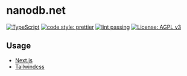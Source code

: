# nanodb.net

[![TypeScript](https://img.shields.io/badge/%3C%2F%3E-TypeScript-%230074c1.svg?style=flat-square)](https://www.typescriptlang.org/)
[![code style: prettier](https://img.shields.io/badge/code_style-prettier-ff69b4.svg?style=flat-square)](https://github.com/prettier/prettier)
[![lint passing](https://img.shields.io/github/workflow/status/prettier/prettier/Lint?label=Lint&style=flat-square)]()
[![License: AGPL v3](https://img.shields.io/badge/License-AGPL_v3-blue.svg?style=flat-square)](https://www.gnu.org/licenses/agpl-3.0)

## Usage

-   [Next.js](https://github.com/vercel/next.js/)
-   [Tailwindcss](https://github.com/tailwindlabs/tailwindcss)
